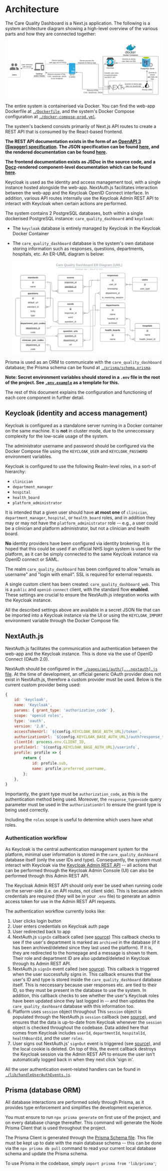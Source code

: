 # Architecture

The Care Quality Dashboard is a Next.js application. The following is a system architecture diagram showing a high-level overview of the various parts and how they are connected together:

![System Architecture Diagram](./docs/system-architecture.png)

The entire system is containerised via Docker. You can find the web-app Dockerfile at [`./Dockerfile`](./Dockerfile), and the system's Docker Compose configuration at [`./docker-compose-prod.yml`](./docker-compose-prod.yml).

The system's backend consists primarily of Next.js API routes to create a REST API that is consumed by the React-based frontend.

**The REST API documentation exists in the form of an [OpenAPI 3 (Swagger) specification](https://swagger.io/specification/). The JSON specification can be found [here](https://github.com/UCLComputerScience/COMP0016_2020_21_Team20/blob/gh-pages/care-quality-dashboard-api.json), and the rendered documentation can be found [here](https://uclcomputerscience.github.io/COMP0016_2020_21_Team20/backend/).**

**The frontend documentation exists as JSDoc in the source code, and a [Docz](https://docz.site/)-rendered component-level documentation which can be found [here](https://uclcomputerscience.github.io/COMP0016_2020_21_Team20/frontend/).**

Keycloak is used as the identity and access management tool, with a single instance hosted alongside the web-app. NextAuth.js facilitates interaction between the web-app and the Keycloak OpenID Connect interface. In addition, various API routes internally use the Keycloak Admin REST API to interact with Keycloak when certain actions are performed.

The system contains 2 PostgreSQL databases, both within a single dockerised PostgreSQL instance: `care_quality_dashboard` and `keycloak`:

- The `keycloak` database is entirely managed by Keycloak in the Keycloak Docker Container
- The `care_quality_dashboard` database is the system's own database storing information such as responses, questions, departments, hospitals, etc. An ER-UML diagram is below:

  ![care_quality_dashboard database ER-UML diagram](./docs/er-uml-diagram.png)

Prisma is used as an ORM to communicate with the `care_quality_dashboard` database; the Prisma schema can be found at [`./prisma/schema.prisma`](./prisma/schema.prisma).

**Note: Secret environment variables should stored in a `.env` file in the root of the project. See [`.env.example`](./.env.example) as a template for this.**

The rest of this document explains the configuration and functioning of each core component in further detail.

## Keycloak (identity and access management)

Keycloak is configured as a standalone server running in a Docker container on the same machine. It is **not** in cluster mode, due to the unneccessary complexity for the low-scale usage of the system.

The administrator username and password should be configured via the Docker Compose file using the `KEYCLOAK_USER` and `KEYCLOAK_PASSWORD` environment variables.

Keycloak is configured to use the following Realm-level roles, in a sort-of hierarchy:

- `clinician`
- `department_manager`
- `hospital`
- `health_board`
- `platform_administrator`

It is intended that a given user should have **at most one** of `clinician`, `department_manager`, `hospital`, or `health_board` roles, and in addition they may or may not have the `platform_administrator` role -- e.g., a user could be a clinician and platform administrator, but not a clinician and health board.

**No** identity providers have been configured via identity brokering. It is hoped that this could be used if an official NHS login system is used for the platform, as it can be simply connected to the same Keycloak instance via OpenID connect or SAML.

The realm `care_quality_dashboard` has been configured to allow "emails as username" and "login with email". SSL is required for external requests.

A single custom client has been created: `care_quality_dashboard_web`. This is a `public` and `openid-connect` client, with the standard flow **enabled**. These settings are crucial to ensure the NextAuth.js integration works with the Keycloak instance.

All the described settings above are available in a secret JSON file that can be imported into a Keycloak instance via the UI or using the `KEYCLOAK_IMPORT` environment variable through the Docker Compose file.

## NextAuth.js

NextAuth.js facilitates the communication and authentication between the web-app and the Keycloak instance. This is done via the use of OpenID Connect (OAuth 2.0).

NextAuth should be configured in the [`./pages/api/auth/[...nextauth].js` file](./pages/api/auth/[...nextauth].js). At the time of development, an official generic OAuth provider does not exist in NextAuth.js, therefore a custom provider must be used. Below is the current custom provider being used:

```js
{
    id: 'keycloak',
    name: 'Keycloak',
    params: { grant_type: 'authorization_code' },
    scope: 'openid roles',
    type: 'oauth',
    version: '2.0',
    accessTokenUrl: `${config.KEYCLOAK_BASE_AUTH_URL}/token`,
    authorizationUrl: `${config.KEYCLOAK_BASE_AUTH_URL}/auth?response_type=code`,
    clientId: process.env.CLIENT_ID,
    profileUrl: `${config.KEYCLOAK_BASE_AUTH_URL}/userinfo`,
    profile: profile => {
        return {
            id: profile.sub,
            name: profile.preferred_username,
        };
    },
}
```

Importantly, the grant type must be `authorization_code`, as this is the authentication method being used. Moreover, the `response_type=code` query parameter must be used in the `authorizationUrl` to ensure the grant type is being used correctly.

Including the `roles` scope is useful to determine which users have what roles.

### Authentication workflow

As Keycloak is the central authentication management system for the platform, minimal user information is stored in the `care_quality_dashboard` database itself (only the user IDs and type). Consequently, the system must interact with Keycloak via the [Keycloak Admin REST API](https://www.keycloak.org/docs/latest/server_development/#admin-rest-api) -- all actions that can be performed through the Keycloak Admin Console (UI) can also be performed through this Admin REST API.

The Keycloak Admin REST API should only ever be used when running code on the server-side (i.e. on API routes, not client side). This is because admin credentials are required (they will be in your `.env` file) to generate an admin access token for use in the Admin REST API requests.

The authentication workflow currently looks like:

1. User clicks login button
2. User enters credentials on Keycloak auth page
3. User redirected back to app
4. NextAuth.js `signIn` callback called (see [source](https://github.com/UCLComputerScience/COMP0016_2020_21_Team20/blob/89897c0cdb4c909e16b4103c9578c72e52e84ffd/pages/api/auth/%5B...nextauth%5D.js#L69-L72))
   This callback checks to see if the user's department is marked as `archived` in the database (if it has been archived/deleted since they last used the platform). If it is, they are redirected to the homepage and a message is shown to them. Their role and department ID are also updated/deleted in Keycloak through its Admin REST API.
5. NextAuth.js `signIn` event called (see [source](https://github.com/UCLComputerScience/COMP0016_2020_21_Team20/blob/89897c0cdb4c909e16b4103c9578c72e52e84ffd/pages/api/auth/%5B...nextauth%5D.js#L75-L77)).
   This callback is triggered when the user successfully signs in. This callback ensures that the user's ID and type is stored inside the `care_quality_dashboard` database itself. This is neccessary because user responses etc. are tied to their ID, so they must be present in the database to use the system. In addition, this callback checks to see whether the user's Keycloak roles have been updated since they last logged in -- and then updates the `care_quality_dashboard` database with this information too.
6. Platform uses `session` object throughout
   This `session` object is populated through the NextAuth.js `session` callback (see [source](https://github.com/UCLComputerScience/COMP0016_2020_21_Team20/blob/89897c0cdb4c909e16b4103c9578c72e52e84ffd/pages/api/auth/%5B...nextauth%5D.js#L43-L68)), and ensures that the data is up-to-date from Keycloak whenever the `session` object is checked throughout the codebase. Data added here that comes from Keycloak includes `userId`, `departmentId`, `hospitalId`, `healthBoardId`, and the user `roles`.
7. User signs out
   NextAuth.js' `signOut` event is triggered (see [source](https://github.com/UCLComputerScience/COMP0016_2020_21_Team20/blob/89897c0cdb4c909e16b4103c9578c72e52e84ffd/pages/api/auth/%5B...nextauth%5D.js#L79-L82)), and the local cookie is deleted. On top of this, the event callback destroys the Keycloak session via the Admin REST API to ensure the user isn't automatically logged back in when they next click 'sign in'.

All the user authentication event-related handlers can be found in [`./lib/handleUserAuthEvents.js`](./lib/handleUserAuthEvents.js).

## Prisma (database ORM)

All database interactions are performed solely through Prisma, as it provides type enforcement and simplifies the development experience.

You must ensure to run `npx prisma generate` on first use of the project, and on every database change thereafter. This command will generate the Node Prisma Client that is used throughout the project.

The Prisma Client is generated through the [Prisma Schema file](./prisma/schema.prisma). This file must be kept up to date with the main database schema -- this can be done via the `npx prisma db pull` command to read your current local database schema and update the Prisma schema.

To use Prisma in the codebase, simply `import prisma from 'lib/prisma'`;
